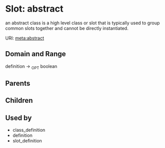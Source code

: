 
# Slot: abstract


an abstract class is a high level class or slot that is typically used to group common slots together and cannot be directly instantiated.

URI: [meta:abstract](https://w3id.org/biolink/biolinkml/meta/abstract)


## Domain and Range

definition ->  <sub>OPT</sub> boolean

## Parents


## Children


## Used by

 * class_definition
 * definition
 * slot_definition
